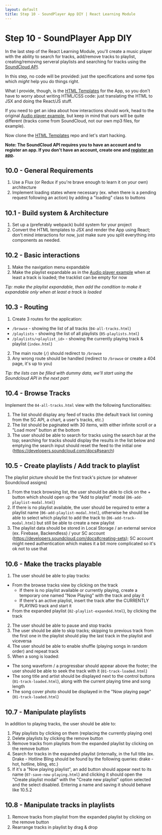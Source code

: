 ```yaml
---
layout: default
title: Step 10 - SoundPlayer App DIY | React Learning Module
---
```


# Step 10 - SoundPlayer App DIY

In the last step of the React Learning Module, you'll create a music player with the ability to search for tracks, add/remove tracks to playlist, creating/removing serveral playlists and searching for tracks using the [SoundCloud API](https://developers.soundcloud.com/).

In this step, no code will be provided: just the specifications and some tips which *might* help you do things right.

What I provide, though, is the [HTML Templates](https://github.com/tszekely/soundplayer-react-html) for the App, so you don't have to worry about writing HTML/CSS code: just translating the HTML to JSX and doing the React/JS stuff.

If you need to get an idea about how interactions should work, head to the original [Audio player example](http://tutorialzine.com/2015/03/html5-music-player/), but keep in mind that ours will be quite different (tracks come from SoundCloud, not our own mp3 files, for example).

Now clone the [HTML Templates](https://github.com/tszekely/soundplayer-react-html) repo and let's start hacking.

**Note: The SoundCloud API requires you to have an account and to register an app. If you don't have an account, create one and [register an app](http://soundcloud.com/you/apps/new).**

## 10.0 - General Requirements

1. Use a Flux (or Redux if you're brave enough to learn it on your own) architecture
2. Implement loading states where necessary (ex. when there is a pending request following an action) by adding a "loading" class to buttons

## 10.1 - Build system & Architecture

1. Set up a (preferably webpack) build system for your project
2. Convert the HTML templates to JSX and render the App using React; don't mind interactions for now, just make sure you split everything into components as needed.

## 10.2 - Basic interactions

1. Make the navigation menu expandable
2. Make the playlist expandable as in the [Audio player example](http://tutorialzine.com/2015/03/html5-music-player/) when at least a track is loaded; the tracklist can be empty for now 

*Tip: make the playlist expandable, then add the condition to make it expandable only when at least a track is loaded*

## 10.3 - Routing

1. Create 3 routes for the application:
  - `/browse` - showing the list of all tracks (`04-all-tracks.html`)
  - `/playlists` - showing the list of all playlists (`05-playlists.html`)
  - `/playlists/<playlist_id>` - showing the currently playing track & playlist (`index.html`)
2. The main route (`/`) should redirect to `/browse`
3. Any wrong route should be handled (redirect to `/browse` or create a 404 page, it's up to you)

*Tip: the lists can be filled with dummy data, we'll start using the Soundcloud API in the next part*

## 10.4 - Browse Tracks

Implement the `04-all-tracks.html` view with the following functionalities:

1. The list should display any feed of tracks (the default track list coming from the SC API, a chart, a user's tracks, etc.)
2. The list should be paginated with 30 items, with either infinite scroll or a "Load more" button at the bottom
3. The user should be able to search for tracks using the search bar at the top; searching for tracks should display the results in the list below and emptying the search input should reset the feed to the initial one (https://developers.soundcloud.com/docs#search)

## 10.5 - Create playlists / Add track to playlist

The playlist picture should be the first track's picture (or whatever Soundcloud assigns)

1. From the track browsing list, the user should be able to click on the + button which should open up the "Add to playlist" modal (`06-add-playlist-modal.html`)
2. If there is no playlist available, the user should be required to enter a playlist name (`06-add-playlist-modal.html`), otherwise he should be able to select which playlist to add the track to (`06-add-track-modal.html`) but still be able to create a new playlist
3. The playlist data should be stored in Local Storage / an external service (ex. Firebase, Backendless) / your SC account (https://developers.soundcloud.com/docs#creating-sets); SC account might need authentication which makes it a bit more complicated so it's ok not to use that

## 10.6 - Make the tracks playable

1. The user should be able to play tracks:
  - From the browse tracks view by clicking on the track
    - If there is no playlist available or currently playing, create a temporary one named "Now Playing" with the track and play it
    - If there's an active playlist, insert the track after the CURRENTLY PLAYING track and start it
  - From the expanded playlist (`02-playlist-expanded.html`), by clicking the track
2. The user should be able to pause and stop tracks
3. The user should be able to skip tracks; skipping to previous track from the first one in the playlist should play the last track in the playlist and viceversa
4. The user should be able to enable shuffle (playing songs in random order) and repeat track
5. When a song is loaded:
  - The song waveform / a progressbar should appear above the footer; the user should be able to seek the track with it (`01-track-loaded.html`)
  - The song title and artist should be displayed next to the control buttons (`01-track-loaded.html`), along with the current playing time and song length
  - The song cover photo should be displayed in the "Now playing page" (`01-track-loaded.html`)

## 10.7 - Manipulate playlists

In addition to playing tracks, the user should be able to:

1. Play playlists by clicking on them (replacing the currently playing one)
2. Delete playlists by clicking the remove button
3. Remove tracks from playlists from the expanded playlist by clicking on the remove button
4. Search for tracks in the expanded playlist (internally, in the full title (ex. Drake - Hotline Bling should be found by the following queries: drake - hot, hotline, bling, etc.)
5. If it's a "Now playing playlist", an add button should appear next to its name (`07-save-now-playing.html`) and clicking it should open the "Create playlist modal" with the "Create new playlist" option selected and the select disabled. Entering a name and saving it should behave like 10.5.2

## 10.8 - Manipulate tracks in playlists

1. Remove tracks from playlist from the expanded playlist by clicking on the remove button
2. Rearrange tracks in playlist by drag & drop



